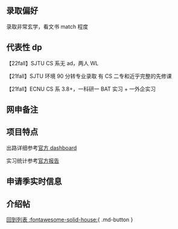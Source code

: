 ## 录取偏好

录取非常玄学，看文书 match 程度

## 代表性 dp

【22fall】SJTU CS 系无 ad，两人 WL

【21fall】SJTU 环境 90 分转专业录取 有 CS 二专和近乎完整的先修课

【21fall】ECNU CS 系 3.8+，一科研一 BAT 实习 + 一外企实习

## 网申备注

## 项目特点

出路详细参考[官方 dashboard](https://www.cmu.edu/career/outcomes/post-grad-dashboard.html)

实习统计参考[官方报告](https://www.cmu.edu/ini/student-services/career_services/internship.html)

## 申请季实时信息

## 介绍帖

[回到列表 :fontawesome-solid-house:](grade.md){ .md-button }
